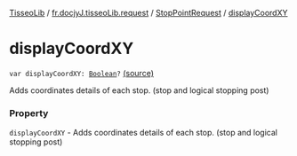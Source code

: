 [TisseoLib](../../index.md) / [fr.docjyJ.tisseoLib.request](../index.md) / [StopPointRequest](index.md) / [displayCoordXY](./display-coord-x-y.md)

# displayCoordXY

`var displayCoordXY: `[`Boolean`](https://kotlinlang.org/api/latest/jvm/stdlib/kotlin/-boolean/index.html)`?` [(source)](https://github.com/docjyJ/TisseoLib/tree/master/src/main/kotlin/fr/docjyJ/tisseoLib/request/StopPointRequest.kt#L35)

Adds coordinates details of each stop. (stop and logical stopping post)

### Property

`displayCoordXY` - Adds coordinates details of each stop. (stop and logical stopping post)